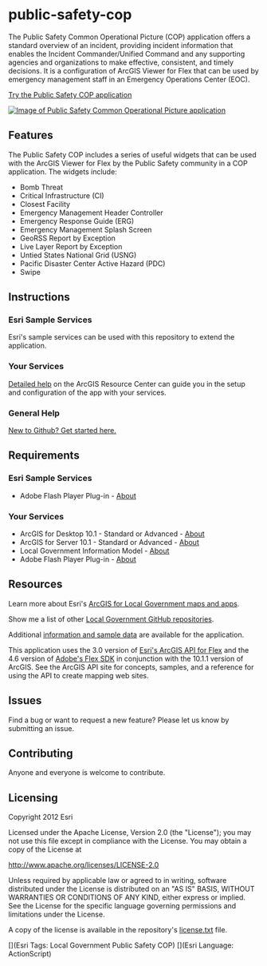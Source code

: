 # public-safety-cop

The Public Safety Common Operational Picture (COP) application offers a standard overview of an incident,
providing incident information that enables the Incident Commander/Unified Command and any supporting
agencies and organizations to make effective, consistent, and timely decisions. It is a configuration of
ArcGIS Viewer for Flex that can be used by emergency management staff in an Emergency Operations Center (EOC).

[Try the Public Safety COP application](http://localgovtemplates2.esri.com/PublicSafetyCOP/index.html)

[![Image of Public Safety Common Operational Picture application](https://raw.github.com/Esri/public-safety-cop/master/public-safety-cop.png "Public Safety Common Operational Picture application")](http://localgovtemplates2.esri.com/PublicSafetyCOP/index.html)

## Features

The Public Safety COP includes a series of useful widgets that can be used with the ArcGIS Viewer for Flex by the Public Safety community in a COP application.  The widgets include:

* Bomb Threat
* Critical Infrastructure (CI)
* Closest Facility
* Emergency Management Header Controller
* Emergency Response Guide (ERG)
* Emergency Management Splash Screen
* GeoRSS Report by Exception
* Live Layer Report by Exception
* Untied States National Grid (USNG)
* Pacific Disaster Center Active Hazard (PDC)
* Swipe

## Instructions

### Esri Sample Services

Esri's sample services can be used with this repository to extend the application.

### Your Services

[Detailed help](http://resources.arcgis.com/en/help/localgovernment/10.1/index.html#/What_is_Public_Safety_Common_Operational_Picture_COP/028s0000001w000000/)
on the ArcGIS Resource Center can guide you in the setup and configuration of the app with your services.

### General Help
[New to Github? Get started here.](http://htmlpreview.github.com/?https://github.com/Esri/esri.github.com/blob/master/help/esri-getting-to-know-github.html)

## Requirements

### Esri Sample Services

* Adobe Flash Player Plug-in - [About](http://get.adobe.com/flashplayer/)

### Your Services

* ArcGIS for Desktop 10.1 - Standard or Advanced - [About](http://www.esri.com/software/arcgis/arcgis-for-desktop)
* ArcGIS for Server 10.1 - Standard or Advanced - [About](http://www.esri.com/software/arcgis/arcgisserver)
* Local Government Information Model - [About](http://www.arcgis.com/home/item.html?id=5f799e6d23d94e25b5aaaf2a58e63fb1)
* Adobe Flash Player Plug-in - [About](http://get.adobe.com/flashplayer/)

## Resources

Learn more about Esri's [ArcGIS for Local Government maps and apps](http://resources.arcgis.com/en/communities/local-government/).

Show me a list of other [Local Government GitHub repositories](https://github.com/search?q=username:esri+local+government).

Additional [information and sample data](http://www.arcgis.com/home/item.html?id=4d5a8964c9c54b07af7317b9c9ac86fd)
are available for the application.

This application uses the 3.0 version of
[Esri's ArcGIS API for Flex](http://resources.arcgis.com/en/communities/flex-api/)
and the 4.6 version of [Adobe's Flex SDK](http://www.adobe.com/devnet/flex/flex-sdk-download.html)
in conjunction with the 10.1.1 version of ArcGIS.
See the ArcGIS API site for concepts, samples, and a reference for using the API to create mapping web sites.

## Issues

Find a bug or want to request a new feature?  Please let us know by submitting an issue.

## Contributing

Anyone and everyone is welcome to contribute.

## Licensing

Copyright 2012 Esri

Licensed under the Apache License, Version 2.0 (the "License");
you may not use this file except in compliance with the License.
You may obtain a copy of the License at

   http://www.apache.org/licenses/LICENSE-2.0

Unless required by applicable law or agreed to in writing, software
distributed under the License is distributed on an "AS IS" BASIS,
WITHOUT WARRANTIES OR CONDITIONS OF ANY KIND, either express or implied.
See the License for the specific language governing permissions and
limitations under the License.

A copy of the license is available in the repository's
[license.txt](https://raw.github.com/Esri/public-safety-cop/master/license.txt) file.

[](Esri Tags: Local Government Public Safety COP)
[](Esri Language: ActionScript)
